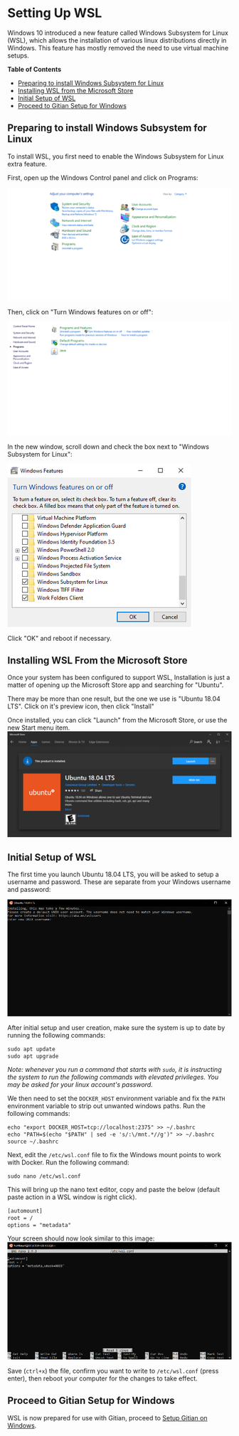 Setting Up WSL
=====================

Windows 10 introduced a new feature called Windows Subsystem for Linux (WSL), which allows the installation of various linux distributions directly in Windows. This feature has mostly removed the need to use virtual machine setups.

<!-- markdown-toc start -->
**Table of Contents**

- [Preparing to install Windows Subsystem for Linux](#preparing-to-install-windows-subsystem-for-linux)
- [Installing WSL from the Microsoft Store](#installing-wsl-from-the-microsoft-store)
- [Initial Setup of WSL](#initial-setup-of-wsl)
- [Proceed to Gitian Setup for Windows](#proceed-to-gitian-setup-for-windows)

<!-- markdown-toc end -->

Preparing to install Windows Subsystem for Linux
-------------------------------------------------

To install WSL, you first need to enable the Windows Subsystem for Linux extra feature.

First, open up the Windows Control panel and click on Programs:

![](./img/windows-wsl-install-1-control-panel-home.png)

Then, click on "Turn Windows features on or off":

![](./img/windows-wsl-install-2-control-panel-programs.png)

In the new window, scroll down and check the box next to "Windows Subsystem for Linux":

![](./img/windows-wsl-install-3-enable-windows-features.png)

Click "OK" and reboot if necessary.

Installing WSL From the Microsoft Store
----------------------------------------

Once your system has been configured to support WSL, Installation is just a matter of opening up the Microsoft Store app and searching for "Ubuntu".

There may be more than one result, but the one we use is "Ubuntu 18.04 LTS". Click on it's preview icon, then click "Install"

Once installed, you can click "Launch" from the Microsoft Store, or use the new Start menu item.
![](./img/windows-wsl-install-4-ubuntu-from-msstore.png)

Initial Setup of WSL
---------------------

The first time you launch Ubuntu 18.04 LTS, you will be asked to setup a username and password. These are separate from your Windows username and password:

![](./img/windows-wsl-install-5-wsl-setup-user.png)

After initial setup and user creation, make sure the system is up to date by running the following commands:

    sudo apt update
    sudo apt upgrade

*Note: whenever you run a command that starts with `sudo`, it is instructing the system to run the following commands with elevated privileges. You may be asked for your linux account's password.*

We then need to set the `DOCKER_HOST` environment variable and fix the `PATH` environment variable to strip out unwanted windows paths. Run the following commands:

    echo "export DOCKER_HOST=tcp://localhost:2375" >> ~/.bashrc
    echo "PATH=$(echo "$PATH" | sed -e 's/:\/mnt.*//g')" >> ~/.bashrc
    source ~/.bashrc

Next, edit the `/etc/wsl.conf` file to fix the Windows mount points to work with Docker. Run the following command:

    sudo nano /etc/wsl.conf

This will bring up the nano text editor, copy and paste the below (default paste action in a WSL window is right click).

    [automount]
    root = /
    options = "metadata"

Your screen should now look similar to this image:
![](./img/windows-wsl-install-6-wsl-setup-mounts.png)

Save (`ctrl+x`) the file, confirm you want to write to `/etc/wsl.conf` (press enter), then reboot your computer for the changes to take effect.

Proceed to Gitian Setup for Windows
------------------------------------

WSL is now prepared for use with Gitian, proceed to [Setup Gitian on Windows](./gitian-setup-windows.md).